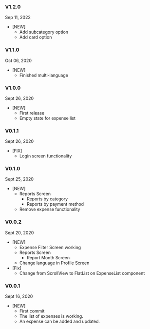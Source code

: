 ### V1.2.0

Sep 11, 2022

-  [NEW]
   -  Add subcategory option
   -  Add card option

### V1.1.0

Oct 06, 2020

-  [NEW]
   -  Finished multi-language

### V1.0.0

Sept 26, 2020

-  [NEW]
   -  First release
   -  Empty state for expense list

### V0.1.1

Sept 26, 2020

-  [FIX]
   -  Login screen functionality

### V0.1.0

Sept 25, 2020

-  [NEW]
   -  Reports Screen
      -  Reports by category
      -  Reports by payment method
   -  Remove expense functionality

### V0.0.2

Sept 20, 2020

-  [NEW]
   -  Expense Filter Screen working
   -  Reports Screen
      -  Report Month Screen
   -  Change language in Profile Screen
-  [Fix]
   -  Change from ScrollView to FlatList on ExpenseList component

### V0.0.1

Sept 16, 2020

-  [NEW]
   -  First commit
   -  The list of expenses is working.
   -  An expense can be added and updated.
